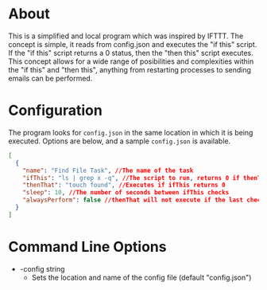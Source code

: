 # About

This is a simplified and local program which was inspired by IFTTT. The concept is simple, it reads from config.json and executes the "if this" script. If the "if this" script returns a 0 status, then the "then this" script executes. This concept allows for a wide range of posibilities and complexities within the "if this" and "then this", anything from restarting processes to sending emails can be performed.

# Configuration

The program looks for `config.json` in the same location in which it is being executed. Options are below, and a sample `config.json` is available.

```json
[
  {
    "name": "Find File Task", //The name of the task
    "ifThis": "ls | grep x -q", //The script to run, returns 0 if thenThat should execute
    "thenThat": "touch found", //Executes if ifThis returns 0
    "sleep": 10, //The number of seconds between ifThis checks
    "alwaysPerform": false //thenThat will not execute if the last check returned 0 and the current one returns 0.
  }
]
```

# Command Line Options

* -config string
  * Sets the location and name of the config file (default "config.json")
